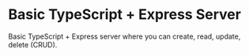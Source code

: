 # Basic TypeScript + Express Server

Basic TypeScript + Express server where you can create, read, update, delete (CRUD).
